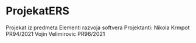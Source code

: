 # ProjekatERS
Projekat iz predmeta Elementi razvoja softvera 
Projektanti: Nikola Krmpot PR94/2021
              Vojin Velimirovic PR96/2021
